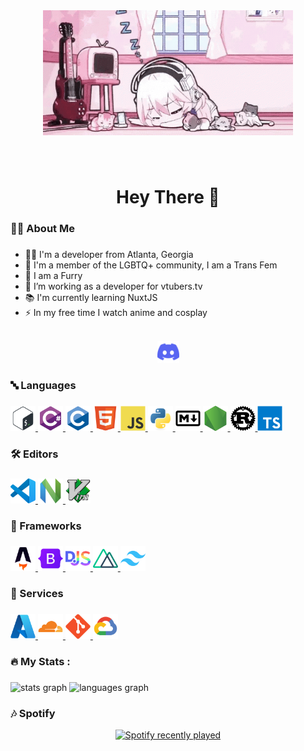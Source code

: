 <div align="center">
  <img height="200" width="400" src="./.github/assets/head.gif"  />
</div>

###

<br clear="both">

<h1 align="center">Hey There 👋</h1>

###

<h3 align="left">👩‍💻  About Me</h3>

###

<div align="left">
  <ul>
    <li>👩‍💻 I'm a developer from Atlanta, Georgia</li>
    <li>🌈 I'm a member of the LGBTQ+ community, I am a Trans Fem</li>
    <li>🦊 I am a Furry</li>
    <li>🔭 I’m working as a developer for vtubers.tv</li>
    <li>📚 I'm currently learning NuxtJS</li>
    <li>⚡ In my free time I watch anime and cosplay</li>
  </ul>

  <br>
  <div align="center">
    <a href="https://vtubers.tv">
      <img src="./.github/assets/images/socials/discord.svg" alt="discord" width="35" height="35" /> 
    </a>
</div>
</div>

###

<h3 align="left">🔤 Languages</h3>

###

<div align="left">
  <a href="https://bash.gnu.org/">
    <img src="./.github/assets/images/programming/bash.svg" alt="bash" width="40" height="40" />
  </a>
  <a href="https://docs.microsoft.com/en-us/dotnet/csharp/">
    <img src="./.github/assets/images/programming/csharp.svg" alt="csharp" width="40" height="40" />
  </a>
  <a href="https://www.iso.org/standard/74528.html">
    <img src="./.github/assets/images/programming/c.svg" alt="c" width="40" height="40" />
  </a>
  <a href="https://developer.mozilla.org/en-US/docs/Web/HTML">
    <img src="./.github/assets/images/programming/html5.svg" alt="html5" width="40" height="40" />
  </a>
  <a href="https://developer.mozilla.org/en-US/docs/Web/JavaScript">
    <img src="./.github/assets/images/programming/javascript.svg" alt="javascript" width="40" height="40" />
  </a>
  <a href="https://www.python.org/">
    <img src="./.github/assets/images/programming/python.svg" alt="python" width="40" height="40" />
  </a>
  <a href="https://daringfireball.net/projects/markdown/">
    <img src="./.github/assets/images/programming/markdown.svg" alt="markdown" width="40" height="40" />
  </a>
  <a href="https://nodejs.org/">
    <img src="./.github/assets/images/programming/nodejs.svg" alt="nodejs" width="40" height="40" />
  </a>
  <a href="https://www.rust-lang.org/">
    <img src="./.github/assets/images/programming/rust.svg" alt="rust" width="40" height="40" />
  </a>
  <a href="https://www.typescriptlang.org/">
    <img src="./.github/assets/images/programming/typescript.svg" alt="typescript" width="40" height="40" />
  </a>
</div>

###

<h3 align="left">🛠️  Editors</h3>

###

<div align="left">
  <a href="https://code.visualstudio.com/">
    <img src="./.github/assets/images/editors/vscode.svg" alt="vscode" width="40" height="40" />
    </a>
    <a href="https://neovim.io/">
      <img src="./.github/assets/images/editors/neovim.svg" alt="neovim" width="40" height="40" />
    </a>
    <a href="https://www.vim.org/">
      <img src="./.github/assets/images/editors/vim.svg" alt="vim" width="40" height="40" />
    </a>
</div>

###

<h3 align="left">🔧  Frameworks</h3>

###

<div align="left">
    <a href="https://astro.build">
      <img src="./.github/assets/images/frameworks/astro.svg" alt="astro" width="40" height="40" />
    </a>
    <a href="https://getbootstrap.com/">
      <img src="./.github/assets/images/frameworks/bootstrap.svg" alt="bootstrap" width="40" height="40" />
    </a>
    <a href="https://discord.js.org/">
      <img src="./.github/assets/images/frameworks/discordjs.svg" alt="discordjs" width="40" height="40" />
    </a>
    <a href="https://nuxtjs.org/">
      <img src="./.github/assets/images/frameworks/nuxtjs.svg" alt="nuxtjs" width="40" height="40" />
    </a>
    <a href="https://tailwindcss.com/">
      <img src="./.github/assets/images/frameworks/tailwindcss.svg" alt="tailwindcss" width="40" height="40" />
    </a>
</div>

###

<h3 align="left">🔗  Services</h3>

###

<div align="left">
    <a href="https://azure.microsoft.com/">
      <img src="./.github/assets/images/services/azure.svg" alt="azure" width="40" height="40" />
    </a>
    <a href="https://www.cloudflare.com/">
      <img src="./.github/assets/images/services/cloudflare.svg" alt="cloudflare" width="40" height="40" />
    </a>
    <a href="https://git-scm.com/">
      <img src="./.github/assets/images/services/git.svg" alt="git" width="40" height="40" />
    </a>
    <a href="https://cloud.google.com/">
      <img src="./.github/assets/images/services/googlecloud.svg" alt="googlecloud" width="40" height="40" />
    </a>
</div>

###

<h3 align="left">🔥   My Stats :</h3>

###

<div align="left">
  <img src="https://github-readme-stats.vercel.app/api?username=yamiOnEstrogen&hide_title=false&hide_rank=false&show_icons=true&include_all_commits=true&count_private=true&disable_animations=false&theme=dracula&locale=en&hide_border=false&order=1" height="150" alt="stats graph"  /> 

<img src="https://github-readme-stats.vercel.app/api/top-langs/?username=yamiOnEstrogen&layout=compact&theme=dracula&hide_border=false&langs_count=10" height="150" alt="languages graph"  />
</div>


###

<h3 align="left">🎶  Spotify</h3>

<div align="center">
  <a href="https://open.spotify.com/user/31ztkrtzz4grziugqpjtxna74ija">
    <img src="https://spotify-recently-played-readme.vercel.app/api?user=31ztkrtzz4grziugqpjtxna74ija&count=5&unique=true" alt="Spotify recently played"  />
  </a>
</div>

###

